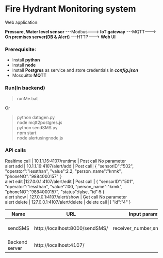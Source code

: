 # Fire Hydrant Monitoring system
Web application 


**Pressure, Water level sensor** ---Modbus---> **IoT gateway** ---MQTT---> **On premises server(DB & Alert)** ---HTTP---> **Web UI**
<br>

### Prerequisite:
* Install **python**
* Install **node**
* Install **Postgres** as service and store credentials in ***config.json***
* Mosquitto **MQTT**

### Run(In backend)
> runMe.bat <br>

Or

> python datagen.py <br>
> node mqtt2postgres.js <br>
> python sendSMS.py <br>
> npm start <br>
> node alertusingnode.js <br>

### API calls

Realtime call |  10.1.1.16:4107/runtime | Post call No parameter <br>
alert add | 10.1.1.16:4107/alert/add | Post call| {
    "sensorID":"502",
    "operator":"lessthan",
    "value":2.2,
    "person_name":"krmk",
    "phoneNO":"9884000157"
} <br>
alert edit |127.0.0.1:4107/alert/edit | Post call | {
    "sensorID":"501",
    "operator":"lessthan",
    "value":100,
    "person_name":"krmk",
    "phoneNO":"9884000157",
    "status":false,
    "id":5
} <br>
alert show | 127.0.0.1:4107/alert/show | Get call No parameter <br>
alert delete | 127.0.0.1:4107/alert/delete | delete call |{    "id":"4" } <br>

Name | URL | Input params | Output params
-----|-----|--------------|--------------
sendSMS | http://localhost:8000/sendSMS/ | receiver_number,sms_body | gateway_connectivity_status, sms_sent_successfully, receiver_number, sms_body
Backend server | http://localhost:4107/ | |


